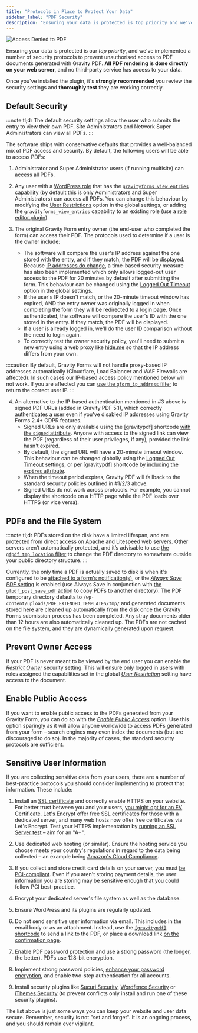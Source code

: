 ```yaml
---
title: "Protocols in Place to Protect Your Data"
sidebar_label: "PDF Security"
description: "Ensuring your data is protected is top priority and we've implemented security protocols to prevent unauthorised access to PDF documents."
---
```


![Access Denied to PDF](https://resources.gravitypdf.com/uploads/2015/10/access-denied.png) 

Ensuring your data is protected is our *top priority*, and we've implemented a number of security protocols to prevent unauthorised access to PDF documents generated with Gravity PDF. **All PDF rendering is done directly on your web server**, and no third-party service has access to your data. 

Once you've installed the plugin, it's **strongly recommended** you review the security settings and **thoroughly test** they are working correctly.

## Default Security 

:::note tl;dr
The default security settings allow the user who submits the entry to view their own PDF. Site Administrators and Network Super Administrators can view all PDFs.
:::

The software ships with conservative defaults that provides a well-balanced mix of PDF access and security. By default, the following users will be able to access PDFs:

1.  Administrator and Super Administrator users (if running multisite) can access all PDFs.

2.  Any user with a [WordPress role](https://codex.wordpress.org/Roles_and_Capabilities) that has the [`gravityforms_view_entries` capability](https://docs.gravityforms.com/role-management-guide/) (by default this is only Administrators and Super Administrators) can access all PDFs. You can change this behaviour by modifying the [User Restrictions](global-settings.md#user-restriction) option in the global settings, or adding the `gravityforms_view_entries` capability to an existing role (use a [role editor plugin](https://wordpress.org/plugins/search.php?q=role+editor)).

3.  The original Gravity Form entry owner (the end-user who completed the form) can access their PDF. The protocols used to determine if a user is the owner include:
    - The software will compare the user's IP address against the one stored with the entry, and if they match, the PDF will be displayed. Because [IP addresses do change](http://whatismyipaddress.com/keeps-changing), a time-based security measure has also been implemented which only allows logged-out user access to the PDF for 20 minutes by default after submitting the form. This behaviour can be changed using the [Logged Out Timeout](global-settings.md#logged-out-timeout) option in the global settings.
    - If the user's IP doesn't match, or the 20-minute timeout window has expired, AND the entry owner was originally logged in when completing the form they will be redirected to a login page. Once authenticated, the software will compare the user's ID with the one stored in the entry. If they match, the PDF will be displayed.
    - If a user is already logged in, we'll do the user ID comparison without the need to login again.
    - To correctly test the owner security policy, you'll need to submit a new entry using a web proxy like [hide.me](https://hide.me/en/proxy) so that the IP address differs from your own.

:::caution
By default, Gravity Forms will not handle proxy-based IP addresses automatically (Cloudflare, Load Balancer and WAF Firewalls are affected). In such cases our IP-based access policy mentioned below will not work. If you are affected you can [use the `gform_ip_address` filter](https://docs.gravityforms.com/gform_ip_address/) to return the correct user IP.
:::

4. An alternative to the IP-based authentication mentioned in #3 above is signed PDF URLs (added in Gravity PDF 5.1), which correctly authenticates a user even if you've disabled IP addresses using Gravity Forms 2.4+ GDPR features.     
    - Signed URLs are only available using the [gravitypdf] shortcode [with the `signed` attribute](shortcodes-and-mergetags.md#signed-optional). Anyone with access to the signed link can view the PDF (regardless of their user privileges, if any), provided the link hasn't expired.
    - By default, the signed URL will have a 20-minute timeout window. This behaviour can be changed globally using the [Logged Out Timeout](global-settings.md#logged-out-timeout) settings, or per [gravitypdf] shortcode [by including the `expires` attribute](shortcodes-and-mergetags.md#expires-attribute).
    - When the timeout period expires, Gravity PDF will fallback to the standard security policies outlined in #1/2/3 above. 
    - Signed URLs do not work across protocols. For example, you cannot display the shortcode on a HTTP page while the PDF loads over HTTPS (or vice versa). 

## PDFs and the File System 

:::note tl;dr
PDFs stored on the disk have a limited lifespan, and are protected from direct access on Apache and Litespeed web servers. Other servers aren’t automatically protected, and it’s advisable to use [the `gfpdf_tmp_location` filter](../developers/filters/gfpdf_tmp_location.md) to change the PDF directory to somewhere outside your public directory structure.
:::

Currently, the only time a PDF is actually saved to disk is when it's configured to be [attached to a form's notification(s)](setup-pdf.md#notifications), or the [*Always Save PDF* setting](setup-pdf.md#always-save-pdf) is enabled (use Always Save in conjunction with [the `gfpdf_post_save_pdf` action](../developers/actions/gfpdf_post_save_pdf.md) to copy PDFs to another directory). The PDF temporary directory defaults to `/wp-content/uploads/PDF_EXTENDED_TEMPLATES/tmp/` and generated documents stored here are cleaned up automatically from the disk once the Gravity Forms submission process has been completed. Any stray documents older than 12 hours are also automatically cleaned up. The PDFs are not cached on the file system, and they are dynamically generated upon request.

## Prevent Owner Access 

If your PDF is never meant to be viewed by the end user you can enable the [*Restrict Owner*](setup-pdf.md#restrict-owner) security setting. This will ensure only logged in users with roles assigned the capabilities set in the global [*User Restriction*](global-settings.md#user-restriction) setting have access to the document.

## Enable Public Access 

If you want to enable public access to the PDFs generated from your Gravity Form, you can do so with the [*Enable Public Access*](setup-pdf.md#enable-public-access) option. Use this option sparingly as it will allow anyone worldwide to access PDFs generated from your form – search engines may even index the documents (but are discouraged to do so). In the majority of cases, the standard security protocols are sufficient.

## Sensitive User Information 

If you are collecting sensitive data from your users, there are a number of best-practice protocols you should consider implementing to protect that information. These include:

1.  Install an [SSL certificate](https://www.namecheap.com/support/knowledgebase/article.aspx/786/38/what-is-an-ssl-certificate-and-what-is-it-used-for) and correctly enable HTTPS on your website. For better trust between you and your users, [you might opt for an EV Certificate](https://www.namecheap.com/security/ssl-certificates/extended-validation.aspx). [Let's Encrypt](https://letsencrypt.org/) offer free SSL certificates for those with a dedicated server, and many web hosts now offer free certificates via Let's Encrypt. Test your HTTPS implementation by [running an SSL Server test](https://www.ssllabs.com/ssltest/) – aim for an "A+".
2.  Use dedicated web hosting (or similar). Ensure the hosting service you choose meets your country's regulations in regard to the data being collected – an example being [Amazon's Cloud Compliance](http://aws.amazon.com/compliance/).

3.  If you collect and store credit card details on your server, you must [be PCI-compliant](https://www.pcisecuritystandards.org/merchants/). Even if you aren't storing payment details, the user information you are storing may be sensitive enough that you could follow PCI best-practice.

4.  Encrypt your dedicated server's file system as well as the database.

5.  Ensure WordPress and its plugins are regularly updated.

6.  Do not send sensitive user information via email. This includes in the email body or as an attachment. Instead, use the [`[gravitypdf]` shortcode](shortcodes-and-mergetags.md) to send a link to the PDF, or place a download link [on the confirmation page](shortcodes-and-mergetags.md#confirmation).

7.  Enable PDF password protection and use a strong password (the longer, the better). PDFs use 128-bit encryption.

8.  Implement strong password policies, [enhance your password encryption](https://github.com/roots/wp-password-bcrypt), and enable two-step authentication for all accounts.

9.  Install security plugins like [Sucuri Security](https://wordpress.org/plugins/sucuri-scanner/), [Wordfence Security](https://wordpress.org/plugins/wordfence/) or [iThemes Security](https://wordpress.org/plugins/better-wp-security/) (to prevent conflicts only install and run one of these security plugins).

The list above is just some ways you can keep your website and user data secure. Remember, security is not "set and forget". It is an ongoing process, and you should remain ever vigilant.
